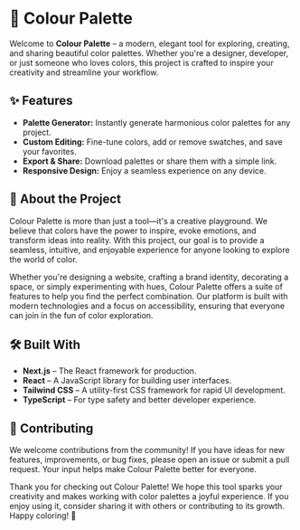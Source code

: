 # 🎨 Colour Palette

Welcome to **Colour Palette** – a modern, elegant tool for exploring, creating, and sharing beautiful color palettes. Whether you're a designer, developer, or just someone who loves colors, this project is crafted to inspire your creativity and streamline your workflow.

## ✨ Features

- **Palette Generator:** Instantly generate harmonious color palettes for any project.
- **Custom Editing:** Fine-tune colors, add or remove swatches, and save your favorites.
- **Export & Share:** Download palettes or share them with a simple link.
- **Responsive Design:** Enjoy a seamless experience on any device.

## 🌟 About the Project

Colour Palette is more than just a tool—it's a creative playground. We believe that colors have the power to inspire, evoke emotions, and transform ideas into reality. With this project, our goal is to provide a seamless, intuitive, and enjoyable experience for anyone looking to explore the world of color.

Whether you're designing a website, crafting a brand identity, decorating a space, or simply experimenting with hues, Colour Palette offers a suite of features to help you find the perfect combination. Our platform is built with modern technologies and a focus on accessibility, ensuring that everyone can join in the fun of color exploration.

## 🛠️ Built With

- **Next.js** – The React framework for production.
- **React** – A JavaScript library for building user interfaces.
- **Tailwind CSS** – A utility-first CSS framework for rapid UI development.
- **TypeScript** – For type safety and better developer experience.

## 🤝 Contributing

We welcome contributions from the community! If you have ideas for new features, improvements, or bug fixes, please open an issue or submit a pull request. Your input helps make Colour Palette better for everyone.

Thank you for checking out Colour Palette! We hope this tool sparks your creativity and makes working with color palettes a joyful experience. If you enjoy using it, consider sharing it with others or contributing to its growth. Happy coloring! 🌈
